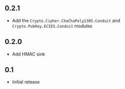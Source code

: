 ## 0.2.1

* Add the `Crypto.Cipher.ChaChaPoly1305.Conduit` and
  `Crypto.PubKey.ECIES.Conduit` modules

## 0.2.0

* Add HMAC sink

## 0.1

* Initial release
